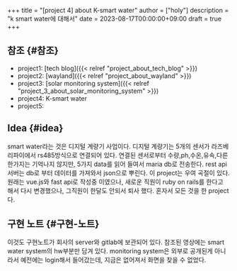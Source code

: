 +++
title = "[project 4] about K-smart water"
author = ["holy"]
description = "k smart water에 대해서"
date = 2023-08-17T00:00:00+09:00
draft = true
+++

## 참조 {#참조}

-   project1: [tech blog]({{< relref "project_about_tech_blog" >}})
-   project2: [wayland]({{< relref "project_about_wayland" >}})
-   project3: [solar monitoring system]({{< relref "project_3_about_solar_monitoring_system" >}})
-   project4: K-smart water
-   project5:


## Idea {#idea}

smart water라는 것은 디지털 계량기 사업이다. 디지털 계량기는 5개의
센서가 라즈베리파이에서 rs485방식으로 연결되어 있다. 연결된 센서로부터
수량,ph,수온,유속,다른 한가지는 기억나지 않지만, 5가지 data를 읽어
들여서 maria db로 전송한다. rest api서버는 db로 부터 데이터를 가져와서
json으로 뿌린다. 이 project는 우여 곡절이 있다. 원래는 vue.js와 fast
api로 작성중 이였으나, 새로운 직원이 ruby on rails를 한다고 해서 다시
변경했으나, 그직원이 한달도 안되서 퇴사 했다. 혼자서 모든 것을 한
project다.


## 구현 노트 {#구현-노트}

이것도 구현노트가 회사의 server와 gitlab에 보관되어 있다. 참조된
영상에는 smart water system의 hw부분만 담겨 있다. monitoring system은
외부로 공개된게 아니라서 예전에는 login해서 들어갔는데, 지금은
없어져서 화면을 찾을 수 없었다.
